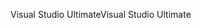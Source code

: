 <span data-ttu-id="afcc0-101">Visual Studio Ultimate</span><span class="sxs-lookup"><span data-stu-id="afcc0-101">Visual Studio Ultimate</span></span>